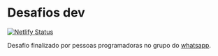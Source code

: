# Desafios dev

[![Netlify Status](https://api.netlify.com/api/v1/badges/d3ac52f0-f5a8-4301-8069-7e7ed7bd48af/deploy-status)](https://app.netlify.com/sites/desafios-dev/deploys)

Desafio finalizado por pessoas programadoras no grupo do [whatsapp](https://chat.whatsapp.com/Ks9B4E6tz04ErKb19oEdNn).